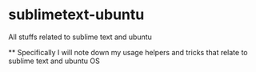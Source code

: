 # sublimetext-ubuntu
All stuffs related to sublime text and ubuntu

** Specifically I will note down my usage helpers and tricks that relate to sublime text and ubuntu OS
